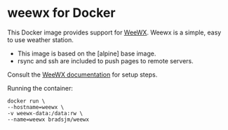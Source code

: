 # weewx for Docker

This Docker image provides support for [WeeWX](http://www.weewx.com/).
Weewx is a simple, easy to use weather station.

- This image is based on the [alpine] base image.
- rsync and ssh are included to push pages to remote servers.

Consult the [WeeWX documentation](http://www.weewx.com/docs.html) for setup steps.

Running the container:

    docker run \
    --hostname=weewx \
    -v weewx-data:/data:rw \
    --name=weewx bradsjm/weewx